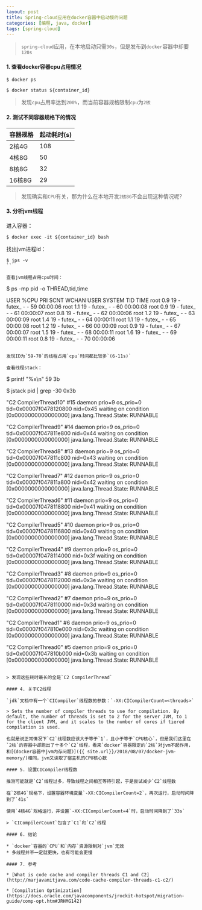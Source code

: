 ```yaml
---
layout: post
title: Spring-cloud应用在docker容器中启动慢的问题
categories: [编程, java, docker]
tags: [spring-cloud]
---
```



> `spring-cloud`应用，在本地启动只需`30s`，但是发布到`docker`容器中却要`120s`

#### 1. 查看docker容器cpu占用情况

```
$ docker ps

$ docker status ${container_id}
```

> 发现`cpu`占用率达到`200%`，而当前容器规格限制`cpu`为`2核`

#### 2. 测试不同容器规格下的情况

|容器规格   |   起动耗时(s)  |
| -------- | -------------------|
| 2核4G | 108 |
| 4核8G | 50 |
| 8核8G | 32 |
| 16核8G | 29 |

> 发现确实和`CPU`有关，那为什么在本地开发`2核8G`不会出现这种情况呢?

#### 3. 分析jvm线程

进入容器：

```
$ docker exec -it ${container_id} bash
```

找出jvm进程id：

```
$ jps -v
``

查看jvm线程占用cpu时间：

```
$ ps -mp pid -o THREAD,tid,time

USER     %CPU PRI SCNT WCHAN  USER SYSTEM   TID     TIME
root      0.9  19    - futex_    -      -    59 00:00:06
root      1.1  19    - futex_    -      -    60 00:00:08
root      0.9  19    - futex_    -      -    61 00:00:07
root      0.8  19    - futex_    -      -    62 00:00:06
root      1.2  19    - futex_    -      -    63 00:00:09
root      1.4  19    - futex_    -      -    64 00:00:11
root      1.1  19    - futex_    -      -    65 00:00:08
root      1.2  19    - futex_    -      -    66 00:00:09
root      0.9  19    - futex_    -      -    67 00:00:07
root      1.5  19    - futex_    -      -    68 00:00:11
root      1.6  19    - futex_    -      -    69 00:00:11
root      0.8  19    - futex_    -      -    70 00:00:06
```

发现ID为`59-70`的线程占用`cpu`时间都比较多`(6-11s)`

查看线程stack：

```
$ printf "%x\n" 59
3b

$ jstack pid | grep -30 0x3b

"C2 CompilerThread10" #15 daemon prio=9 os_prio=0 tid=0x00007f0478120800 nid=0x45 waiting on condition [0x0000000000000000]
   java.lang.Thread.State: RUNNABLE

"C2 CompilerThread9" #14 daemon prio=9 os_prio=0 tid=0x00007f047811e800 nid=0x44 waiting on condition [0x0000000000000000]
   java.lang.Thread.State: RUNNABLE

"C2 CompilerThread8" #13 daemon prio=9 os_prio=0 tid=0x00007f047811c800 nid=0x43 waiting on condition [0x0000000000000000]
   java.lang.Thread.State: RUNNABLE

"C2 CompilerThread7" #12 daemon prio=9 os_prio=0 tid=0x00007f047811a800 nid=0x42 waiting on condition [0x0000000000000000]
   java.lang.Thread.State: RUNNABLE

"C2 CompilerThread6" #11 daemon prio=9 os_prio=0 tid=0x00007f0478118800 nid=0x41 waiting on condition [0x0000000000000000]
   java.lang.Thread.State: RUNNABLE

"C2 CompilerThread5" #10 daemon prio=9 os_prio=0 tid=0x00007f0478116800 nid=0x40 waiting on condition [0x0000000000000000]
   java.lang.Thread.State: RUNNABLE

"C2 CompilerThread4" #9 daemon prio=9 os_prio=0 tid=0x00007f0478114000 nid=0x3f waiting on condition [0x0000000000000000]
   java.lang.Thread.State: RUNNABLE

"C2 CompilerThread3" #8 daemon prio=9 os_prio=0 tid=0x00007f0478112000 nid=0x3e waiting on condition [0x0000000000000000]
   java.lang.Thread.State: RUNNABLE

"C2 CompilerThread2" #7 daemon prio=9 os_prio=0 tid=0x00007f0478110000 nid=0x3d waiting on condition [0x0000000000000000]
   java.lang.Thread.State: RUNNABLE

"C2 CompilerThread1" #6 daemon prio=9 os_prio=0 tid=0x00007f047810e000 nid=0x3c waiting on condition [0x0000000000000000]
   java.lang.Thread.State: RUNNABLE

"C2 CompilerThread0" #5 daemon prio=9 os_prio=0 tid=0x00007f047810b000 nid=0x3b waiting on condition [0x0000000000000000]
   java.lang.Thread.State: RUNNABLE
```

> 发现这些耗时最长的全是`C2 CompilerThread`

#### 4. 关于C2线程

`jdk`文档中有一个`CICompiler`线程数的参数：`-XX:CICompilerCount=<threads>`

> Sets the number of compiler threads to use for compilation. By default, the number of threads is set to 2 for the server JVM, to 1 for the client JVM, and it scales to the number of cores if tiered compilation is used.

也就是说正常情况下`C2`线程数应该大于等于`1`，且小于等于`CPU核心`，但是我们这里在`2核`的容器中却跑出了十多个`C2`线程，看来`docker`容器限定的`2核`对jvm不起作用，和[《docker容器中jvm内存问题》]({{ site.url}}/2018/08/07/docker-jvm-memory/)相同，jvm又读取了宿主机的CPU核心数

#### 5. 设置CICompiler线程数

推测可能就是`C2`线程过多，导致线程之间相互等待引起，于是尝试减少`C2`线程数

在`2核4G`规格下，设置容器环境变量`-XX:CICompilerCount=2`，再次运行，启动时间降到了`41s`

使用`4核4G`规格运行，并设置`-XX:CICompilerCount=4`时，启动时间降到了`33s`

> `CICompilerCount`包含了`C1`和`C2`线程

#### 6. 结论

* `docker`容器的`CPU`和`内存`资源限制对`jvm`无效
* 多线程并不一定就更快，也有可能会更慢

#### 7. 参考

* [What is code cache and compiler threads C1 and C2](http://marjavamitjava.com/code-cache-compiler-threads-c1-c2/)

* [Compilation Optimization](https://docs.oracle.com/javacomponents/jrockit-hotspot/migration-guide/comp-opt.htm#JRHMG142)